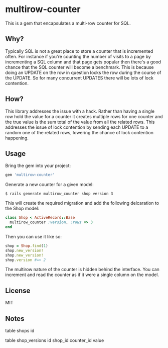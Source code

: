 # multirow-counter

This is a gem that encapsulates a multi-row counter for SQL. 

## Why?

Typically SQL is not a great place to store a counter that is incremented often. For instance if you're counting the number of visits to a page by incrementing a SQL column and that page gets popular then there's a good chance that the SQL counter will become a benchmark. This is because doing an UPDATE on the row in question locks the row during the course of the UPDATE. So for many concurrent UPDATES there will be lots of lock contention.

## How?

This library addresses the issue with a hack. Rather than having a single row hold the value for a counter it creates multiple rows for one counter and the true value is the sum total of the value from all the related rows. This addresses the issue of lock contention by sending each UPDATE to a random one of the related rows, lowering the chance of lock contention happening.

## Usage

Bring the gem into your project:

``` ruby
gem 'multirow-counter'
```

Generate a new counter for a given model:

``` console
$ rails generate multirow_counter shop version 3
```

This will create the required migration and add the following delcaration to the Shop model:

``` ruby
class Shop < ActiveRecord::Base
  multirow_counter :version, :rows => 3
end
```

Then you can use it like so:

``` ruby
shop = Shop.find(1)
shop.new_version!
shop.new_version!
shop.version #=> 2
```

The multirow nature of the counter is hidden behind the interface. You can increment and read the counter as if it were a single column on the model.

## License

MIT

## Notes

table shops
  id

table shop_versions
  id
  shop_id
  counter_id
  value

